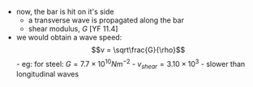 - now, the bar is hit on it's side
	- a transverse wave is propagated along the bar
	- shear modulus, $G$ [YF 11.4]
- we would obtain a wave speed: $$v = \sqrt\frac{G}{\rho}$$
		- eg: for steel: $G=7.7\times 10^{10}Nm^{-2}$
			- $v_{shear} = 3.10\times 10^{3}$
			- slower than longitudinal waves

